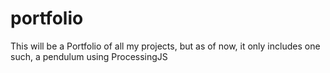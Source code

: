 # portfolio

This will be a Portfolio of all my projects, but as of now, it only includes one such, a pendulum using ProcessingJS
